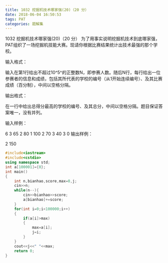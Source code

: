 ```yaml
---
title: 1032 挖掘机技术哪家强(20)（20 分）
date: 2018-06-04 16:50:53
tags: PAT
categories: 题解集
---
```


1032 挖掘机技术哪家强(20)（20 分）
为了用事实说明挖掘机技术到底哪家强，PAT组织了一场挖掘机技能大赛。现请你根据比赛结果统计出技术最强的那个学校。

输入格式：

输入在第1行给出不超过10^5^的正整数N，即参赛人数。随后N行，每行给出一位参赛者的信息和成绩，包括其所代表的学校的编号（从1开始连续编号）、及其比赛成绩（百分制），中间以空格分隔。

输出格式：

在一行中给出总得分最高的学校的编号、及其总分，中间以空格分隔。题目保证答案唯一，没有并列。

输入样例：

6
3 65
2 80
1 100
2 70
3 40
3 0
输出样例：

2 150

```cpp
#include<iostream>
#include<cstdio>
using namespace std;
int a[100001]={0};
int main()
{
    int n,bianhao,score,max=0,j;
    cin>>n;
    while(n--){
        cin>>bianhao>>score;
        a[bianhao]+=score;
    }
    for(int i=0;i<100000;i++)
    {
        if(a[i]>max)
        {
            max=a[i];
            j=i;
        }
    }
    cout<<j<<" "<<max;
    return 0;
}

```